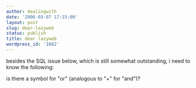 ```yaml
---
author: dealingwith
date: '2006-03-07 17:15:00'
layout: post
slug: dear-lazyweb
status: publish
title: dear lazyweb
wordpress_id: '1082'
---
```


besides the SQL issue below, which is still somewhat outstanding, i need to
know the following:

is there a symbol for "or" (analogous to "+" for "and")?

